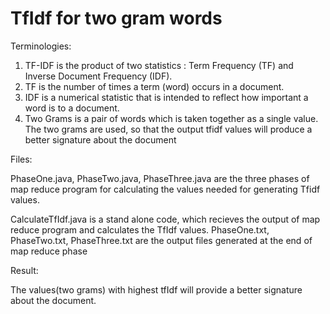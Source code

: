 # TfIdf for two gram words

Terminologies:
  1. TF-IDF is the product of two statistics : Term Frequency (TF) and Inverse Document Frequency (IDF).
  2. TF is the number of times a term (word) occurs in a document.
  3. IDF is a numerical statistic that is intended to reflect how important a word is to a document.
  4. Two Grams is a pair of words which is taken together as a single value. The two grams are used, so that the output tfidf values will     produce a better signature about the document

Files:

PhaseOne.java, PhaseTwo.java, PhaseThree.java are the three phases of map reduce program for calculating the values needed for       generating Tfidf values.
  
CalculateTfIdf.java is a stand alone code, which recieves the output of map reduce program and calculates the TfIdf values. 
PhaseOne.txt, PhaseTwo.txt, PhaseThree.txt are the output files generated at the end of map reduce phase

Result:
  
  The values(two grams) with highest tfIdf will provide a better signature about the document.
